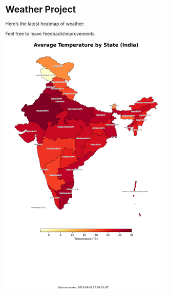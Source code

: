 # Weather Project

Here’s the latest heatmap of weather:

Feel free to leave feedback/improvements.

![India Heatmap](docs/assets/india_heatmap.png?v=D92813)

